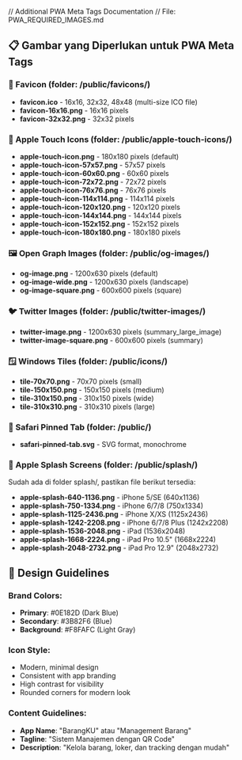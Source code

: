 // Additional PWA Meta Tags Documentation
// File: PWA_REQUIRED_IMAGES.md

## 📋 Gambar yang Diperlukan untuk PWA Meta Tags

### 🎯 Favicon (folder: /public/favicons/)
- **favicon.ico** - 16x16, 32x32, 48x48 (multi-size ICO file)
- **favicon-16x16.png** - 16x16 pixels
- **favicon-32x32.png** - 32x32 pixels

### 🍎 Apple Touch Icons (folder: /public/apple-touch-icons/)
- **apple-touch-icon.png** - 180x180 pixels (default)
- **apple-touch-icon-57x57.png** - 57x57 pixels
- **apple-touch-icon-60x60.png** - 60x60 pixels
- **apple-touch-icon-72x72.png** - 72x72 pixels
- **apple-touch-icon-76x76.png** - 76x76 pixels
- **apple-touch-icon-114x114.png** - 114x114 pixels
- **apple-touch-icon-120x120.png** - 120x120 pixels
- **apple-touch-icon-144x144.png** - 144x144 pixels
- **apple-touch-icon-152x152.png** - 152x152 pixels
- **apple-touch-icon-180x180.png** - 180x180 pixels

### 🖼️ Open Graph Images (folder: /public/og-images/)
- **og-image.png** - 1200x630 pixels (default)
- **og-image-wide.png** - 1200x630 pixels (landscape)
- **og-image-square.png** - 600x600 pixels (square)

### 🐦 Twitter Images (folder: /public/twitter-images/)
- **twitter-image.png** - 1200x630 pixels (summary_large_image)
- **twitter-image-square.png** - 600x600 pixels (summary)

### 🪟 Windows Tiles (folder: /public/icons/)
- **tile-70x70.png** - 70x70 pixels (small)
- **tile-150x150.png** - 150x150 pixels (medium)
- **tile-310x150.png** - 310x150 pixels (wide)
- **tile-310x310.png** - 310x310 pixels (large)

### 🎨 Safari Pinned Tab (folder: /public/)
- **safari-pinned-tab.svg** - SVG format, monochrome

### 📱 Apple Splash Screens (folder: /public/splash/)
Sudah ada di folder splash/, pastikan file berikut tersedia:
- **apple-splash-640-1136.png** - iPhone 5/SE (640x1136)
- **apple-splash-750-1334.png** - iPhone 6/7/8 (750x1334)
- **apple-splash-1125-2436.png** - iPhone X/XS (1125x2436)
- **apple-splash-1242-2208.png** - iPhone 6/7/8 Plus (1242x2208)
- **apple-splash-1536-2048.png** - iPad (1536x2048)
- **apple-splash-1668-2224.png** - iPad Pro 10.5" (1668x2224)
- **apple-splash-2048-2732.png** - iPad Pro 12.9" (2048x2732)

## 🎨 Design Guidelines

### Brand Colors:
- **Primary**: #0E182D (Dark Blue)
- **Secondary**: #3B82F6 (Blue)
- **Background**: #F8FAFC (Light Gray)

### Icon Style:
- Modern, minimal design
- Consistent with app branding
- High contrast for visibility
- Rounded corners for modern look

### Content Guidelines:
- **App Name**: "BarangKU" atau "Management Barang"
- **Tagline**: "Sistem Manajemen dengan QR Code"
- **Description**: "Kelola barang, loker, dan tracking dengan mudah"
